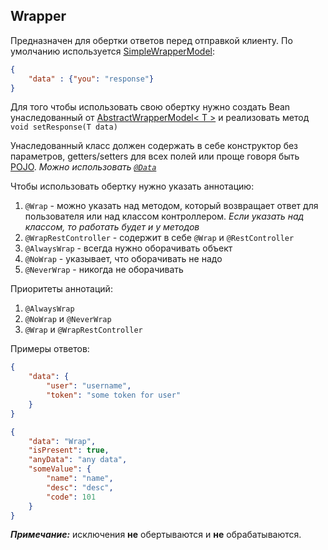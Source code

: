## Wrapper 
Предназначен для обертки ответов перед отправкой клиенту.
По умолчанию используется [SimpleWrapperModel](/src/main/java/com/example/wrapper/model/SimpleWrapperModel.java):
```json
{
    "data" : {"you": "response"}
}
```
Для того чтобы использовать свою обертку нужно создать Bean унаследованный от [AbstractWrapperModel< T >](/src/main/java/com/example/wrapper/model/AbstractWrapperModel.java) 
и реализовать метод `void setResponse(T data)`

Унаследованный класс должен содержать в себе конструктор без параметров, getters/setters для всех полей или проще говоря быть [POJO](https://en.wikipedia.org/wiki/Plain_old_Java_object). 
*Можно использовать [`@Data`](https://projectlombok.org/features/Data)*


Чтобы использовать обертку нужно указать аннотацию:
1. `@Wrap` - можно указать над методом, который возвращает ответ для пользователя или над классом контроллером. 
*Если указать над классом, то работать будет и у методов*
2. `@WrapRestController` - содержит в себе `@Wrap` и  `@RestController`
3. `@AlwaysWrap` - всегда нужно оборачивать объект
4. `@NoWrap` - указывает, что оборачивать не надо
5. `@NeverWrap` - никогда не оборачивать

Приоритеты аннотаций:
1. `@AlwaysWrap`
2. `@NoWrap` и `@NeverWrap`
3. `@Wrap` и `@WrapRestController`

Примеры ответов:
```json
{
    "data": {
        "user": "username",
        "token": "some token for user"
    }
}
```
```json
{
    "data": "Wrap",
    "isPresent": true,
    "anyData": "any data",
    "someValue": {
        "name": "name",
        "desc": "desc",
        "code": 101
    }
}
```
***Примечание:*** исключения **не** обертываются и **не** обрабатываются.